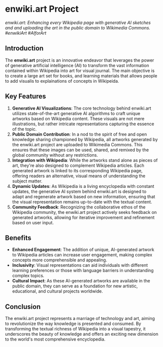 # enwiki.art Project

*enwiki.art: Enhancing every Wikipedia page with generative AI sketches and and uploading the art in the public domain to Wikimedia Commons. #enwikiArt #AIforArt*

## Introduction
The **enwiki.art** project is an innovative endeavor that leverages the power of generative artificial intelligence (AI) to transform the vast information contained within Wikipedia into art for visual journal. The main objective is to create a large art set for books, and learning materials that allows people to add visualis to explainations of concepts in Wikipeida. 

## Key Features
1. **Generative AI Visualizations**: The core technology behind enwiki.art utilizes state-of-the-art generative AI algorithms to craft unique artworks based on Wikipedia content. These visuals are not mere illustrations, but rather intricate representations capturing the essence of the topic.
2. **Public Domain Contribution**: In a nod to the spirit of free and open knowledge sharing championed by Wikipedia, all artworks generated by the enwiki.art project are uploaded to Wikimedia Commons. This ensures that these images can be used, shared, and remixed by the global community without any restrictions.
3. **Integration with Wikipedia**: While the artworks stand alone as pieces of art, they're also designed to complement Wikipedia articles. Each generated artwork is linked to its corresponding Wikipedia page, offering readers an alternative, visual means of understanding the subject matter.
4. **Dynamic Updates**: As Wikipedia is a living encyclopedia with constant updates, the generative AI system behind enwiki.art is designed to adapt and regenerate artwork based on new information, ensuring that the visual representation remains up-to-date with the textual content.
5. **Community Feedback**: Recognizing the collaborative ethos of the Wikipedia community, the enwiki.art project actively seeks feedback on generated artworks, allowing for iterative improvement and refinement based on user input.

## Benefits
- **Enhanced Engagement**: The addition of unique, AI-generated artwork to Wikipedia articles can increase user engagement, making complex concepts more comprehensible and appealing.
- **Inclusivity**: Visual representations can aid individuals with different learning preferences or those with language barriers in understanding complex topics.
- **Cultural Impact**: As these AI-generated artworks are available in the public domain, they can serve as a foundation for new artistic, educational, and cultural projects worldwide.

## Conclusion
The enwiki.art project represents a marriage of technology and art, aiming to revolutionize the way knowledge is presented and consumed. By transforming the textual richness of Wikipedia into a visual tapestry, it underscores the beauty of knowledge and offers an exciting new dimension to the world's most comprehensive encyclopedia.



